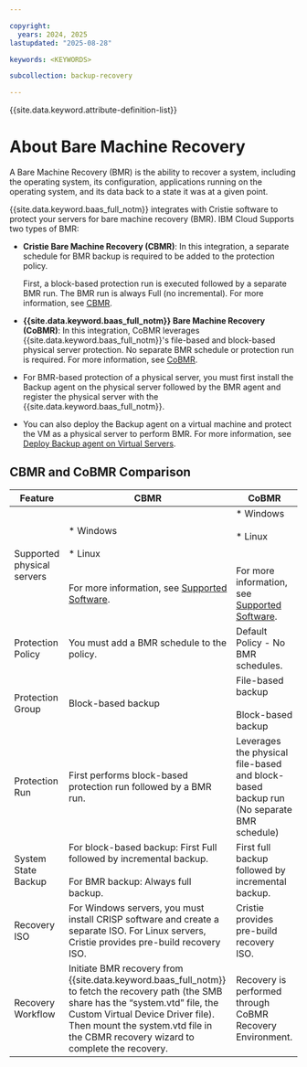 ```yaml
---

copyright:
  years: 2024, 2025
lastupdated: "2025-08-28"

keywords: <KEYWORDS>

subcollection: backup-recovery

---
```


{{site.data.keyword.attribute-definition-list}}

# About Bare Machine Recovery


A Bare Machine Recovery (BMR) is the ability to recover a system, including the operating system, its configuration, applications running on the operating system, and its data back to a state it was at a given point.

{{site.data.keyword.baas_full_notm}} integrates with Cristie software to protect your servers for bare machine recovery (BMR). IBM Cloud Supports two types of BMR:

*   **Cristie Bare Machine Recovery (CBMR)**: In this integration, a separate schedule for BMR backup is required to be added to the protection policy.

    First, a block-based protection run is executed followed by a separate BMR run. The BMR run is always Full (no incremental). For more information, see [CBMR](../cbmr/cbmr.htm).

*   **{{site.data.keyword.baas_full_notm}} Bare Machine Recovery (CoBMR)**: In this integration, CoBMR leverages {{site.data.keyword.baas_full_notm}}'s file-based and block-based physical server protection. No separate BMR schedule or protection run is required. For more information, see [CoBMR](../cobmr/cobmr.htm).


*   For BMR-based protection of a physical server, you must first install the Backup agent on the physical server followed by the BMR agent and register the physical server with the {{site.data.keyword.baas_full_notm}}.

*   You can also deploy the Backup agent on a virtual machine and protect the VM as a physical server to perform BMR. For more information, see [Deploy Backup agent on Virtual Servers](../Dashboard/Protection/DeployAgentVirtualServer.htm).


## CBMR and CoBMR Comparison


| Feature | CBMR | CoBMR |
| --- | --- | --- |
| Supported physical servers | *   Windows<br>    <br>*   Linux<br>    <br><br>For more information, see [Supported Software](../cbmr/plan-prepare-cbmr.htm#Software). | *   Windows<br>    <br>*   Linux<br>    <br><br>For more information, see [Supported Software](../cobmr/plan-prepare.htm#Supporte). |
| Protection Policy | You must add a BMR schedule to the policy. | Default Policy - No BMR schedules. |
| Protection Group | Block-based backup | File-based backup<br><br>Block-based backup |
| Protection Run | First performs block-based protection run followed by a BMR run. | Leverages the physical file-based and block-based backup run (No separate BMR schedule) |
| System State Backup | For block-based backup: First Full followed by incremental backup.<br><br>For BMR backup: Always full backup. | First full backup followed by incremental backup. |
| Recovery ISO | For Windows servers, you must install CRISP software and create a separate ISO. For Linux servers, Cristie provides pre-build recovery ISO. | Cristie provides pre-build recovery ISO. |
| Recovery Workflow | Initiate BMR recovery from {{site.data.keyword.baas_full_notm}} to fetch the recovery path (the SMB share has the “system.vtd” file, the Custom Virtual Device Driver file). Then mount the system.vtd file in the CBMR recovery wizard to complete the recovery. | Recovery is performed through CoBMR Recovery Environment. |
